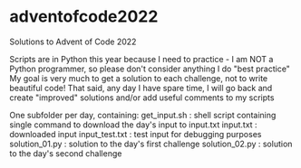 # adventofcode2022

Solutions to Advent of Code 2022

Scripts are in Python this year because I need to practice - I am NOT a Python programmer, so please don't consider anything I do "best practice"
My goal is very much to get a solution to each challenge, not to write beautiful code!
That said, any day I have spare time, I will go back and create "improved" solutions and/or add useful comments to my scripts

One subfolder per day, containing:
  get_input.sh : shell script containing single command to download the day's input to input.txt
  input.txt : downloaded input
  input_test.txt : test input for debugging purposes
  solution_01.py : solution to the day's first challenge
  solution_02.py : solution to the day's second challenge
